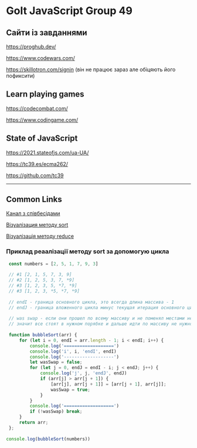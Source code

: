 # GoIt JavaScript Group 49

## Сайти із завданнями
https://proghub.dev/

https://www.codewars.com/

https://skillotron.com/signin (він не працює зараз але обіцяють його пофиксити)

## Learn playing games
https://codecombat.com/

https://www.codingame.com/


## State of JavaScript
https://2021.stateofjs.com/ua-UA/

https://tc39.es/ecma262/

https://github.com/tc39

-----------------------

## Common Links

[Канал з співбесідами](https://www.youtube.com/c/otsobes)

[Візуалізация методу sort](https://www.hackerearth.com/practice/algorithms/sorting/bubble-sort/visualize/)

[Візуалізація методу reduce](http://reduce.surge.sh/)

### Приклад реаалізації методу sort за допомогую цикла
```js
 const numbers = [2, 5, 1, 7, 9, 3]
 
 // #1 [2, 1, 5, 7, 3, 9]
 // #2 [1, 2, 5, 3, 7, *9]
 // #3 [1, 2, 3, 5, *7, *9]
 // #3 [1, 2, 3, *5, *7, *9]
 
 // endI - граница основного цикла, это всегда длина массива - 1
 // endJ - граница вложенного цикла минус текущая итерация основного цикла
 
 // was swap - если они прошел по всему массиву и не поменял местами не один элемент
 // значит все стоят в нужном порябке и дальше идти по массиву не нужно
 
 function bubbleSort(arr) {
     for (let i = 0, endI = arr.length - 1; i < endI; i++) {
         console.log('===================')
         console.log('i', i, 'endI', endI)
         console.log('-------------------')
         let wasSwap = false;
         for (let j = 0, endJ = endI - i; j < endJ; j++) {
             console.log('j', j, 'endJ', endJ)
             if (arr[j] > arr[j + 1]) {
                 [arr[j], arr[j + 1]] = [arr[j + 1], arr[j]];
                 wasSwap = true;
             }
         }
         console.log('===================')
         if (!wasSwap) break;
     }
     return arr;
 };
 
console.log(bubbleSort(numbers))
```
